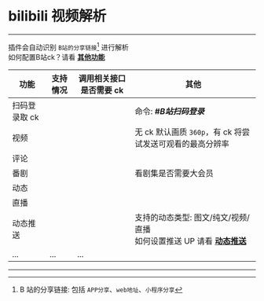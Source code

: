 # bilibili 视频解析

---

插件会自动识别 `B站的分享链接`[^1] 进行解析<br>
如何配置B站ck？请看 [**其他功能**](../other.md#配置不同平台的-cookies)


| 功能          | 支持情况 | 调用相关接口是否需要 ck | 其他                                                                                  |
| ------------- | -------- | ----------------------- | ------------------------------------------------------------------------------------- |
| 扫码登录取 ck | <i class="fa-solid fa-check fa-shake fa-lg" style="color: #58fe79;"></i>       |                         | 命令: _**#B站扫码登录**_                                                             |
| 视频          | <i class="fa-solid fa-check fa-shake fa-lg" style="color: #58fe79;"></i>       | <i class="fa-solid fa-question fa-bounce" style="color: #FFD43B;"></i>                      | 无 ck 默认画质 `360p`，有 ck 将尝试发送可观看的最高分辨率                             |
| 评论          | <i class="fa-solid fa-check fa-shake fa-lg" style="color: #58fe79;"></i>       | <i class="fa-solid fa-xmark fa-beat-fade fa-lg" style="color: #58fe79;"></i>                      |                                                                                       |
| 番剧          | <i class="fa-solid fa-check fa-shake fa-lg" style="color: #58fe79;"></i>       | <i class="fa-solid fa-question fa-bounce" style="color: #FFD43B;"></i>                      | 看剧集是否需要大会员                                                                  |
| 动态          | <i class="fa-solid fa-check fa-shake fa-lg" style="color: #58fe79;"></i>       | <i class="fa-solid fa-check fa-shake fa-lg" style="color: #ff0000;"></i>                                                          |
| 直播          | <i class="fa-solid fa-check fa-shake fa-lg" style="color: #58fe79;"></i>       | <i class="fa-solid fa-xmark fa-beat-fade fa-lg" style="color: #58fe79;"></i>                      |                                                                                       |
| 动态推送      | <i class="fa-solid fa-check fa-shake fa-lg" style="color: #58fe79;"></i>       | <i class="fa-solid fa-check fa-shake fa-lg" style="color: #ff0000;"></i>                      | 支持的动态类型: 图文/纯文/视频/直播<br>如何设置推送 UP 请看 [**动态推送**](../push.md) |
| ...           | ...      | ...                     |                                                                                       |

---

[^1]: B 站的分享链接: 包括 `APP分享`、`web地址`、`小程序分享`
